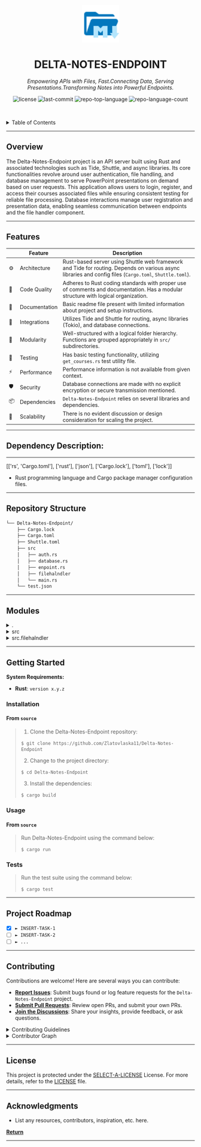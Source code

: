 <p align="center">
  <img src="https://raw.githubusercontent.com/PKief/vscode-material-icon-theme/ec559a9f6bfd399b82bb44393651661b08aaf7ba/icons/folder-markdown-open.svg" width="100" alt="project-logo">
</p>
<p align="center">
    <h1 align="center">DELTA-NOTES-ENDPOINT</h1>
</p>
<p align="center">
    <em>Empowering APIs with Files, Fast.Connecting Data, Serving Presentations.Transforming Notes into Powerful Endpoints.</em>
</p>
<p align="center">
	<img src="https://img.shields.io/github/license/Zlatovlaska11/Delta-Notes-Endpoint?style=default&logo=opensourceinitiative&logoColor=white&color=0080ff" alt="license">
	<img src="https://img.shields.io/github/last-commit/Zlatovlaska11/Delta-Notes-Endpoint?style=default&logo=git&logoColor=white&color=0080ff" alt="last-commit">
	<img src="https://img.shields.io/github/languages/top/Zlatovlaska11/Delta-Notes-Endpoint?style=default&color=0080ff" alt="repo-top-language">
	<img src="https://img.shields.io/github/languages/count/Zlatovlaska11/Delta-Notes-Endpoint?style=default&color=0080ff" alt="repo-language-count">
<p>
<p align="center">
	<!-- default option, no dependency badges. -->
</p>

<br><!-- TABLE OF CONTENTS -->
<details>
  <summary>Table of Contents</summary><br>

- [ Overview](#-overview)
- [ Features](#-features)
- [ Repository Structure](#-repository-structure)
- [ Modules](#-modules)
- [ Getting Started](#-getting-started)
  - [ Installation](#-installation)
  - [ Usage](#-usage)
  - [ Tests](#-tests)
- [ Project Roadmap](#-project-roadmap)
- [ Contributing](#-contributing)
- [ License](#-license)
- [ Acknowledgments](#-acknowledgments)
</details>
<hr>

##  Overview

The Delta-Notes-Endpoint project is an API server built using Rust and associated technologies such as Tide, Shuttle, and async libraries. Its core functionalities revolve around user authentication, file handling, and database management to serve PowerPoint presentations on demand based on user requests. This application allows users to login, register, and access their courses associated files while ensuring consistent testing for reliable file processing. Database interactions manage user registration and presentation data, enabling seamless communication between endpoints and the file handler component.

---

##  Features

|   |    Feature          | Description                                                                |
|----|----------------------|---------------------------------------------------------------------------|
| ⚙️  | Architecture      | Rust-based server using Shuttle web framework and Tide for routing. Depends on various async libraries and config files (`Cargo.toml`, `Shuttle.toml`).|
| 🔩 | Code Quality       | Adheres to Rust coding standards with proper use of comments and documentation. Has a modular structure with logical organization. |
| 📄 | Documentation      | Basic readme file present with limited information about project and setup instructions. |
| 🔌 | Integrations      | Utilizes Tide and Shuttle for routing, async libraries (Tokio), and database connections. |
| 🧩 | Modularity        | Well-structured with a logical folder hierarchy. Functions are grouped appropriately in `src/` subdirectories.|
| 🧪 | Testing           | Has basic testing functionality, utilizing `get_courses.rs` test utility file. |
| ⚡️  | Performance       | Performance information is not available from given context.              |
| 🛡️ | Security          | Database connections are made with no explicit encryption or secure transmission mentioned. |
| 📦 | Dependencies      | `Delta-Notes-Endpoint` relies on several libraries and dependencies.     |
| 🚀 | Scalability       | There is no evident discussion or design consideration for scaling the project. |

-----------------------------------------------------------------------------------
Dependency Description:
-----------------------
-------------------
[['rs', 'Cargo.toml'], ['rust'], ['json'], ['Cargo.lock'], ['toml'], ['lock']]

- Rust programming language and Cargo package manager configuration files.

---

##  Repository Structure

```sh
└── Delta-Notes-Endpoint/
    ├── Cargo.lock
    ├── Cargo.toml
    ├── Shuttle.toml
    ├── src
    │   ├── auth.rs
    │   ├── database.rs
    │   ├── enpoint.rs
    │   ├── filehalndler
    │   └── main.rs
    └── test.json
```

---

##  Modules

<details closed><summary>.</summary>

| File                                                                                           | Summary                                                                                                                                                                                                                                                                                                                                                                                                                                                                                                                                                                                                                                                                                                                                 |
| ---                                                                                            | ---                                                                                                                                                                                                                                                                                                                                                                                                                                                                                                                                                                                                                                                                                                                                     |
| [Cargo.toml](https://github.com/Zlatovlaska11/Delta-Notes-Endpoint/blob/master/Cargo.toml)     | In this Cargo.toml configuration file, the Delta-Notes-Endpoint project is set up for development with various dependencies. These include async libraries, environment management tools, serialization and database modules, and web frameworks like Tide and Shuttle. This foundation supports building an API endpoint server for Delta-Notes application.                                                                                                                                                                                                                                                                                                                                                                           |
| [Shuttle.toml](https://github.com/Zlatovlaska11/Delta-Notes-Endpoint/blob/master/Shuttle.toml) | Configures and manages Rocket.rs web application for Delta-Notes project, defining application name and other essential settings. Key components include routing, middleware, database connections, and API endpoints.                                                                                                                                                                                                                                                                                                                                                                                                                                                                                                                  |
| [test.json](https://github.com/Zlatovlaska11/Delta-Notes-Endpoint/blob/master/test.json)       | The `test.json` file in the `Delta-Notes-Endpoint` repository serves as configuration data for testing various file handling scenarios in the application. It follows the JSON format and contains an array of test objects, each representing a single test case. The main purpose of this file is to facilitate consistent and automated testing of the file handler module in the context of the REST API (defined by `endpoint.rs`), ensuring reliable processing of user-uploaded files within the applications architecture. By providing test cases with defined file paths and filenames, developers can validate functionality related to handling various types of files, ensuring a stable and feature-rich user experience. |

</details>

<details closed><summary>src</summary>

| File                                                                                             | Summary                                                                                                                                                                                                                                                                         |
| ---                                                                                              | ---                                                                                                                                                                                                                                                                             |
| [auth.rs](https://github.com/Zlatovlaska11/Delta-Notes-Endpoint/blob/master/src/auth.rs)         | Authenticates user credentials in the application. Contains `login` and `register` functions to handle requests for user verification and registration, respectively. Uses database connection from `database.rs` and JSON body parsing from serde library.                     |
| [database.rs](https://github.com/Zlatovlaska11/Delta-Notes-Endpoint/blob/master/src/database.rs) | Manage database connections and interactions in the Delta-Notes-Endpoint repository. This module defines `get_connection` for establishing new connections, `insert_data` for inserting notes into the database, and `select` function for retrieving data based on file names. |
| [enpoint.rs](https://github.com/Zlatovlaska11/Delta-Notes-Endpoint/blob/master/src/enpoint.rs)   | Process requests for login and registration endpoints. Serve files and display PowerPoint presentations on demand. Connect to database via provided connection string.                                                                                                          |
| [main.rs](https://github.com/Zlatovlaska11/Delta-Notes-Endpoint/blob/master/src/main.rs)         | Auth, database, endpoint, and filehandler. Usher in the Shuttle runtime using `tide` function, and initiate the server with provided connection string.                                                                                                                         |

</details>

<details closed><summary>src.filehalndler</summary>

| File                                                                                                                  | Summary                                                                                                                                                                                                                                                                             |
| ---                                                                                                                   | ---                                                                                                                                                                                                                                                                                 |
| [file_list.rs](https://github.com/Zlatovlaska11/Delta-Notes-Endpoint/blob/master/src/filehalndler/file_list.rs)       | Navigate through directory structures, retrieving lists of PowerPoint files associated with specific courses. This Rust module, located at `src/filehalndler/file_list.rs`, provides functionality to identify and collect course-specific presentation files.                      |
| [file_serving.rs](https://github.com/Zlatovlaska11/Delta-Notes-Endpoint/blob/master/src/filehalndler/file_serving.rs) | Handles file serving for the Delta-Notes-Endpoint application. Fetches requested PPTX files based on their filenames and course IDs. Sends files with correct content types directly to clients or redirects them to MS Office online viewers.                                      |
| [get_courses.rs](https://github.com/Zlatovlaska11/Delta-Notes-Endpoint/blob/master/src/filehalndler/get_courses.rs)   | Navigate through directory structures in the Delta-Notes-Endpoint repository to locate and retrieve specific files. In `src/filehalndler/get_courses.rs`, develop functionality for accessing course directories by ID, and subsequently retrieving files within those directories. |
| [mod.rs](https://github.com/Zlatovlaska11/Delta-Notes-Endpoint/blob/master/src/filehalndler/mod.rs)                   | Courses` module to obtain filepaths.                                                                                                                                                                                                                                                |
| [test.rs](https://github.com/Zlatovlaska11/Delta-Notes-Endpoint/blob/master/src/filehalndler/test.rs)                 | Src/filehalndler/test.rs catalyzes functional verification of Delta-Notes-Endpoints filehandler component. It utilizes `get_courses` testing utilities for effective assessment within this repositorys architecture.                                                               |

</details>

---

##  Getting Started

**System Requirements:**

* **Rust**: `version x.y.z`

###  Installation

<h4>From <code>source</code></h4>

> 1. Clone the Delta-Notes-Endpoint repository:
>
> ```console
> $ git clone https://github.com/Zlatovlaska11/Delta-Notes-Endpoint
> ```
>
> 2. Change to the project directory:
> ```console
> $ cd Delta-Notes-Endpoint
> ```
>
> 3. Install the dependencies:
> ```console
> $ cargo build
> ```

###  Usage

<h4>From <code>source</code></h4>

> Run Delta-Notes-Endpoint using the command below:
> ```console
> $ cargo run
> ```

###  Tests

> Run the test suite using the command below:
> ```console
> $ cargo test
> ```

---

##  Project Roadmap

- [X] `► INSERT-TASK-1`
- [ ] `► INSERT-TASK-2`
- [ ] `► ...`

---

##  Contributing

Contributions are welcome! Here are several ways you can contribute:

- **[Report Issues](https://github.com/Zlatovlaska11/Delta-Notes-Endpoint/issues)**: Submit bugs found or log feature requests for the `Delta-Notes-Endpoint` project.
- **[Submit Pull Requests](https://github.com/Zlatovlaska11/Delta-Notes-Endpoint/blob/main/CONTRIBUTING.md)**: Review open PRs, and submit your own PRs.
- **[Join the Discussions](https://github.com/Zlatovlaska11/Delta-Notes-Endpoint/discussions)**: Share your insights, provide feedback, or ask questions.

<details closed>
<summary>Contributing Guidelines</summary>

1. **Fork the Repository**: Start by forking the project repository to your github account.
2. **Clone Locally**: Clone the forked repository to your local machine using a git client.
   ```sh
   git clone https://github.com/Zlatovlaska11/Delta-Notes-Endpoint
   ```
3. **Create a New Branch**: Always work on a new branch, giving it a descriptive name.
   ```sh
   git checkout -b new-feature-x
   ```
4. **Make Your Changes**: Develop and test your changes locally.
5. **Commit Your Changes**: Commit with a clear message describing your updates.
   ```sh
   git commit -m 'Implemented new feature x.'
   ```
6. **Push to github**: Push the changes to your forked repository.
   ```sh
   git push origin new-feature-x
   ```
7. **Submit a Pull Request**: Create a PR against the original project repository. Clearly describe the changes and their motivations.
8. **Review**: Once your PR is reviewed and approved, it will be merged into the main branch. Congratulations on your contribution!
</details>

<details closed>
<summary>Contributor Graph</summary>
<br>
<p align="center">
   <a href="https://github.com{/Zlatovlaska11/Delta-Notes-Endpoint/}graphs/contributors">
      <img src="https://contrib.rocks/image?repo=Zlatovlaska11/Delta-Notes-Endpoint">
   </a>
</p>
</details>

---

##  License

This project is protected under the [SELECT-A-LICENSE](https://choosealicense.com/licenses) License. For more details, refer to the [LICENSE](https://choosealicense.com/licenses/) file.

---

##  Acknowledgments

- List any resources, contributors, inspiration, etc. here.

[**Return**](#-overview)

---
